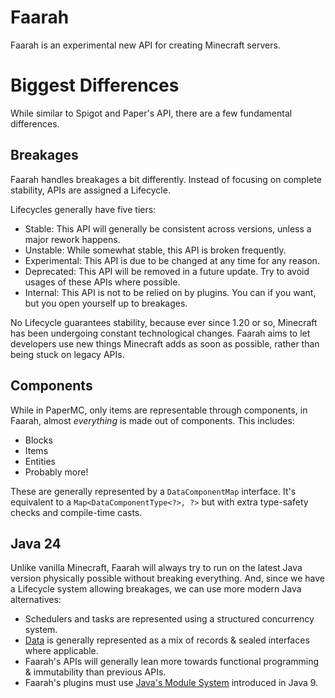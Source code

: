 # Faarah
Faarah is an experimental new API for creating Minecraft servers.

# Biggest Differences
While similar to Spigot and Paper's API, there are a few fundamental differences.

## Breakages
Faarah handles breakages a bit differently. Instead of focusing on complete stability, APIs are assigned a Lifecycle.

Lifecycles generally have five tiers:
- Stable: This API will generally be consistent across versions, unless a major rework happens.
- Unstable: While somewhat stable, this API is broken frequently.
- Experimental: This API is due to be changed at any time for any reason.
- Deprecated: This API will be removed in a future update. Try to avoid usages of these APIs where possible.
- Internal: This API is not to be relied on by plugins. You can if you want, but you open yourself up to breakages.

No Lifecycle guarantees stability, because ever since 1.20 or so, Minecraft has been undergoing constant technological changes.
Faarah aims to let developers use new things Minecraft adds as soon as possible, rather than being stuck on legacy APIs.

## Components
While in PaperMC, only items are representable through components, in Faarah, almost *everything* is made out of components. This includes:
- Blocks
- Items
- Entities
- Probably more!

These are generally represented by a `DataComponentMap` interface. It's equivalent to a `Map<DataComponentType<?>, ?>` but with extra type-safety
checks and compile-time casts.

## Java 24
Unlike vanilla Minecraft, Faarah will always try to run on the latest Java version physically possible without breaking 
everything. And, since we have a Lifecycle system allowing breakages, we can use more modern Java alternatives:
- Schedulers and tasks are represented using a structured concurrency system.
- [Data](https://inside.java/2024/05/23/dop-v1-1-introduction/) is generally represented as a mix of records & sealed interfaces where applicable.
- Faarah's APIs will generally lean more towards functional programming & immutability than previous APIs.
- Faarah's plugins must use [Java's Module System](https://dev.java/learn/modules/) introduced in Java 9. 